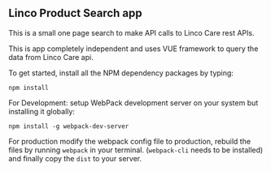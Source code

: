 ## Linco Product Search app

This is a small one page search to make API calls to Linco Care rest APIs.

This is app completely independent and uses VUE framework to query the data from Linco Care api.

To get started, install all the NPM dependency packages by typing:

```
npm install
```

For Development: setup WebPack development server on your system but installing it globally:

```
npm install -g webpack-dev-server
```

For production modify the webpack config file to production, rebuild the files by running `webpack` in your terminal. (`webpack-cli` needs to be installed) and finally copy the `dist` to your server.
